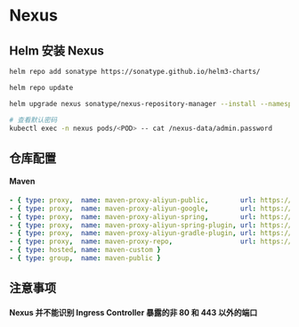 # Nexus

## Helm 安装 Nexus

```bash
helm repo add sonatype https://sonatype.github.io/helm3-charts/

helm repo update

helm upgrade nexus sonatype/nexus-repository-manager --install --namespace nexus --create-namespace --values values.yaml --version 41.1.2

# 查看默认密码
kubectl exec -n nexus pods/<POD> -- cat /nexus-data/admin.password
```

## 仓库配置

#### Maven

<!-- prettier-ignore-start -->

```yaml
- { type: proxy,  name: maven-proxy-aliyun-public,        url: https://maven.aliyun.com/repository/public }
- { type: proxy,  name: maven-proxy-aliyun-google,        url: https://maven.aliyun.com/repository/google }
- { type: proxy,  name: maven-proxy-aliyun-spring,        url: https://maven.aliyun.com/repository/spring }
- { type: proxy,  name: maven-proxy-aliyun-spring-plugin, url: https://maven.aliyun.com/repository/spring-plugin }
- { type: proxy,  name: maven-proxy-aliyun-gradle-plugin, url: https://maven.aliyun.com/repository/gradle-plugin }
- { type: proxy,  name: maven-proxy-repo,                 url: https://repo.maven.apache.org/maven2 }
- { type: hosted, name: maven-custom }
- { type: group,  name: maven-public }
```

<!-- prettier-ignore-end -->

## 注意事项

#### Nexus 并不能识别 Ingress Controller 暴露的非 80 和 443 以外的端口
